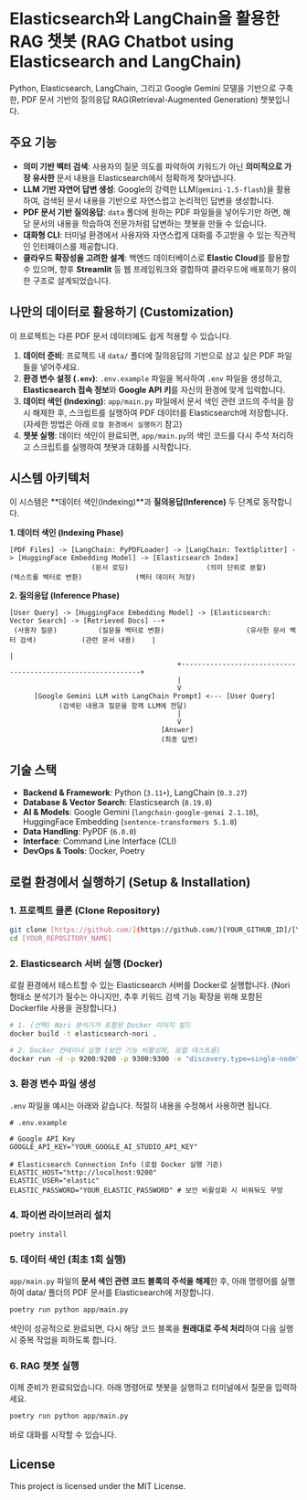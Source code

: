 # Elasticsearch와 LangChain을 활용한 RAG 챗봇 (RAG Chatbot using Elasticsearch and LangChain)

Python, Elasticsearch, LangChain, 그리고 Google Gemini 모델을 기반으로 구축한, PDF 문서 기반의 질의응답 RAG(Retrieval-Augmented Generation) 챗봇입니다.

## 주요 기능 

* **의미 기반 벡터 검색**: 사용자의 질문 의도를 파악하여 키워드가 아닌 **의미적으로 가장 유사한** 문서 내용을 Elasticsearch에서 정확하게 찾아냅니다.
* **LLM 기반 자연어 답변 생성**: Google의 강력한 LLM(`gemini-1.5-flash`)을 활용하여, 검색된 문서 내용을 기반으로 자연스럽고 논리적인 답변을 생성합니다.
* **PDF 문서 기반 질의응답**: `data` 폴더에 원하는 PDF 파일들을 넣어두기만 하면, 해당 문서의 내용을 학습하여 전문가처럼 답변하는 챗봇을 만들 수 있습니다.
* **대화형 CLI**: 터미널 환경에서 사용자와 자연스럽게 대화를 주고받을 수 있는 직관적인 인터페이스를 제공합니다.
* **클라우드 확장성을 고려한 설계**: 백엔드 데이터베이스로 **Elastic Cloud**를 활용할 수 있으며, 향후 **Streamlit** 등 웹 프레임워크와 결합하여 클라우드에 배포하기 용이한 구조로 설계되었습니다.

## 나만의 데이터로 활용하기 (Customization)

이 프로젝트는 다른 PDF 문서 데이터에도 쉽게 적용할 수 있습니다.

1.  **데이터 준비**: 프로젝트 내 `data/` 폴더에 질의응답의 기반으로 삼고 싶은 PDF 파일들을 넣어주세요.
2.  **환경 변수 설정 (`.env`)**: `.env.example` 파일을 복사하여 `.env` 파일을 생성하고, **Elasticsearch 접속 정보**와 **Google API 키**를 자신의 환경에 맞게 입력합니다.
3.  **데이터 색인 (Indexing)**: `app/main.py` 파일에서 문서 색인 관련 코드의 주석을 잠시 해제한 후, 스크립트를 실행하여 PDF 데이터를 Elasticsearch에 저장합니다. (자세한 방법은 아래 `로컬 환경에서 실행하기` 참고)
4.  **챗봇 실행**: 데이터 색인이 완료되면, `app/main.py`의 색인 코드를 다시 주석 처리하고 스크립트를 실행하여 챗봇과 대화를 시작합니다.

## 시스템 아키텍처 

이 시스템은 **데이터 색인(Indexing)**과 **질의응답(Inference)** 두 단계로 동작합니다.

**1. 데이터 색인 (Indexing Phase)**
```
[PDF Files] -> [LangChain: PyPDFLoader] -> [LangChain: TextSplitter] -> [HuggingFace Embedding Model] -> [Elasticsearch Index]
                    (문서 로딩)                   (의미 단위로 분할)                 (텍스트를 벡터로 변환)             (벡터 데이터 저장)
```
**2. 질의응답 (Inference Phase)**
```
[User Query] -> [HuggingFace Embedding Model] -> [Elasticsearch: Vector Search] -> [Retrieved Docs] --+
 (사용자 질문)          (질문을 벡터로 변환)                    (유사한 문서 벡터 검색)           (관련 문서 내용)    |
                                                                                                      |
                                         +------------------------------------------------------------+
                                         |
                                         V
      [Google Gemini LLM with LangChain Prompt] <--- [User Query]
            (검색된 내용과 질문을 함께 LLM에 전달)
                                         |
                                         V
                                     [Answer]
                                     (최종 답변)
```

## 기술 스택
* **Backend & Framework**: Python (`3.11+`), LangChain (`0.3.27`)
* **Database & Vector Search**: Elasticsearch (`8.19.0`)
* **AI & Models**: Google Gemini (`langchain-google-genai 2.1.10`), HuggingFace Embedding (`sentence-transformers 5.1.0`)
* **Data Handling**: PyPDF (`6.0.0`)
* **Interface**: Command Line Interface (CLI)
* **DevOps & Tools**: Docker, Poetry

## 로컬 환경에서 실행하기 (Setup & Installation)

### 1. 프로젝트 클론 (Clone Repository)
```bash
git clone [https://github.com/](https://github.com/)[YOUR_GITHUB_ID]/[YOUR_REPOSITORY_NAME].git
cd [YOUR_REPOSITORY_NAME]
```

### 2. Elasticsearch 서버 실행 (Docker)
로컬 환경에서 테스트할 수 있는 Elasticsearch 서버를 Docker로 실행합니다.
(Nori 형태소 분석기가 필수는 아니지만, 추후 키워드 검색 기능 확장을 위해 포함된 Dockerfile 사용을 권장합니다.)
```bash
# 1. (선택) Nori 분석기가 포함된 Docker 이미지 빌드
docker build -t elasticsearch-nori .

# 2. Docker 컨테이너 실행 (보안 기능 비활성화, 로컬 테스트용)
docker run -d -p 9200:9200 -p 9300:9300 -e "discovery.type=single-node" -e "xpack.security.enabled=false" --name es-rag-container elasticsearch-nori
```

### 3. 환경 변수 파일 생성
`.env` 파일을 예시는 아래와 같습니다. 적절히 내용을 수정해서 사용하면 됩니다.
```
# .env.example

# Google API Key
GOOGLE_API_KEY="YOUR_GOOGLE_AI_STUDIO_API_KEY"

# Elasticsearch Connection Info (로컬 Docker 실행 기준)
ELASTIC_HOST="http://localhost:9200"
ELASTIC_USER="elastic"
ELASTIC_PASSWORD="YOUR_ELASTIC_PASSWORD" # 보안 비활성화 시 비워둬도 무방
```

### 4. 파이썬 라이브러리 설치
```bash
poetry install
```

### 5. 데이터 색인 (최초 1회 실행)
`app/main.py` 파일의 **문서 색인 관련 코드 블록의 주석을 해제**한 후, 아래 명령어를 실행하여 data/ 폴더의 PDF 문서를 Elasticsearch에 저장합니다.
```bash
poetry run python app/main.py
```
색인이 성공적으로 완료되면, 다시 해당 코드 블록을 **원래대로 주석 처리**하여 다음 실행 시 중복 작업을 피하도록 합니다.

### 6. RAG 챗봇 실행
이제 준비가 완료되었습니다. 아래 명령어로 챗봇을 실행하고 터미널에서 질문을 입력하세요.
```bash
poetry run python app/main.py
```
바로 대화를 시작할 수 있습니다.

## License
This project is licensed under the MIT License.










